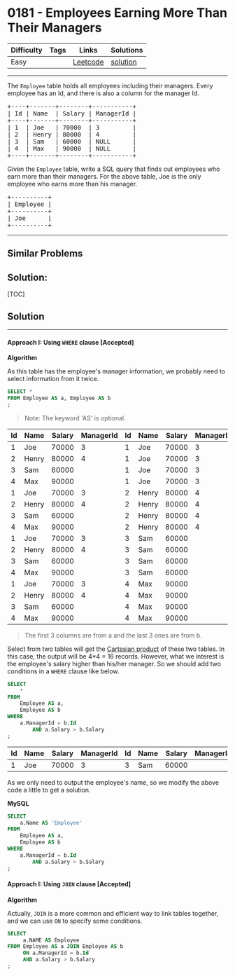 # 0181 - Employees Earning More Than Their Managers

Difficulty  | Tags | Links | Solutions
----------- | ---- | ----- | -----
Easy |  | [Leetcode](https://leetcode.com/problems/employees-earning-more-than-their-managers) | [solution](https://leetcode.com/problems/employees-earning-more-than-their-managers/solution/)


-----------

<p>The <code>Employee</code> table holds all employees including their managers. Every employee has an Id, and there is also a column for the manager Id.</p>

<pre>
+----+-------+--------+-----------+
| Id | Name  | Salary | ManagerId |
+----+-------+--------+-----------+
| 1  | Joe   | 70000  | 3         |
| 2  | Henry | 80000  | 4         |
| 3  | Sam   | 60000  | NULL      |
| 4  | Max   | 90000  | NULL      |
+----+-------+--------+-----------+
</pre>

<p>Given the <code>Employee</code> table, write a SQL query that finds out employees who earn more than their managers. For the above table, Joe is the only employee who earns more than his manager.</p>

<pre>
+----------+
| Employee |
+----------+
| Joe      |
+----------+
</pre>


-----------


## Similar Problems




## Solution:

[TOC]

## Solution
---
#### Approach I: Using `WHERE` clause [Accepted]

**Algorithm**

As this table has the employee's manager information, we probably need to select information from it twice.

```sql
SELECT *
FROM Employee AS a, Employee AS b
;
```
>Note: The keyword 'AS' is optional.

| Id | Name  | Salary | ManagerId | Id | Name  | Salary | ManagerId |
|----|-------|--------|-----------|----|-------|--------|-----------|
| 1  | Joe   | 70000  | 3         | 1  | Joe   | 70000  | 3         |
| 2  | Henry | 80000  | 4         | 1  | Joe   | 70000  | 3         |
| 3  | Sam   | 60000  |           | 1  | Joe   | 70000  | 3         |
| 4  | Max   | 90000  |           | 1  | Joe   | 70000  | 3         |
| 1  | Joe   | 70000  | 3         | 2  | Henry | 80000  | 4         |
| 2  | Henry | 80000  | 4         | 2  | Henry | 80000  | 4         |
| 3  | Sam   | 60000  |           | 2  | Henry | 80000  | 4         |
| 4  | Max   | 90000  |           | 2  | Henry | 80000  | 4         |
| 1  | Joe   | 70000  | 3         | 3  | Sam   | 60000  |           |
| 2  | Henry | 80000  | 4         | 3  | Sam   | 60000  |           |
| 3  | Sam   | 60000  |           | 3  | Sam   | 60000  |           |
| 4  | Max   | 90000  |           | 3  | Sam   | 60000  |           |
| 1  | Joe   | 70000  | 3         | 4  | Max   | 90000  |           |
| 2  | Henry | 80000  | 4         | 4  | Max   | 90000  |           |
| 3  | Sam   | 60000  |           | 4  | Max   | 90000  |           |
| 4  | Max   | 90000  |           | 4  | Max   | 90000  |           |
> The first 3 columns are from a and the last 3 ones are from b.

Select from two tables will get the [Cartesian product](https://en.wikipedia.org/wiki/Cartesian_product) of these two tables. In this case, the output will be 4*4 = 16 records. However, what we interest is the employee's salary higher than his/her manager. So we should add two conditions in a `WHERE` clause like below.


```sql
SELECT
    *
FROM
    Employee AS a,
    Employee AS b
WHERE
    a.ManagerId = b.Id
        AND a.Salary > b.Salary
;
```

| Id | Name | Salary | ManagerId | Id | Name | Salary | ManagerId |
|----|------|--------|-----------|----|------|--------|-----------|
| 1  | Joe  | 70000  | 3         | 3  | Sam  | 60000  |           |

As we only need to output the employee's name, so we modify the above code a little to get a solution.

**MySQL**

```sql
SELECT
    a.Name AS 'Employee'
FROM
    Employee AS a,
    Employee AS b
WHERE
    a.ManagerId = b.Id
        AND a.Salary > b.Salary
;
```

#### Approach I: Using `JOIN` clause [Accepted]

**Algorithm**

Actually, `JOIN` is a more common and efficient way to link tables together, and we can use `ON` to specify some conditions.

```sql
SELECT
     a.NAME AS Employee
FROM Employee AS a JOIN Employee AS b
     ON a.ManagerId = b.Id
     AND a.Salary > b.Salary
;
```
